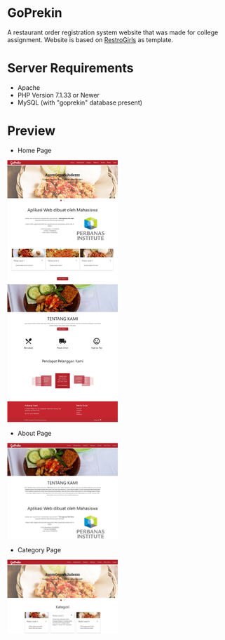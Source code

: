 # GoPrekin
A restaurant order registration system website that was made for college assignment. 
Website is based on [RestroGirls](https://github.com/samprits5/RestroGirls) as template.
# Server Requirements
* Apache
* PHP Version 7.1.33 or Newer
* MySQL (with "goprekin" database present)
# Preview
* Home Page
<img src="./WebsiteImages/Home.jpg" width="50%" height="50%">

* About Page
<img src="./WebsiteImages/About.jpg" width="50%" height="50%">

* Category Page
<img src="./WebsiteImages/Category.jpg" width="50%" height="50%">

